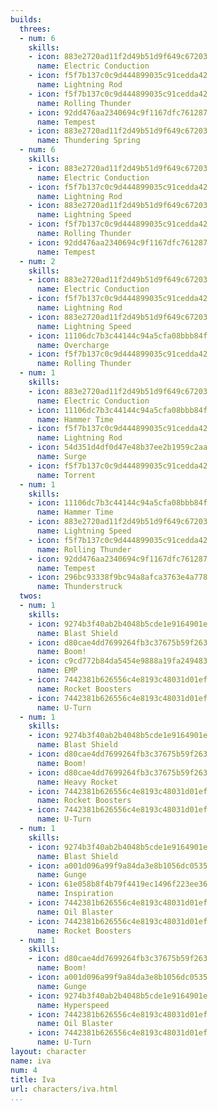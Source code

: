```yaml
---
builds:
  threes:
  - num: 6
    skills:
    - icon: 883e2720ad11f2d49b51d9f649c67203
      name: Electric Conduction
    - icon: f5f7b137c0c9d444899035c91cedda42
      name: Lightning Rod
    - icon: f5f7b137c0c9d444899035c91cedda42
      name: Rolling Thunder
    - icon: 92dd476aa2340694c9f1167dfc761287
      name: Tempest
    - icon: 883e2720ad11f2d49b51d9f649c67203
      name: Thundering Spring
  - num: 6
    skills:
    - icon: 883e2720ad11f2d49b51d9f649c67203
      name: Electric Conduction
    - icon: f5f7b137c0c9d444899035c91cedda42
      name: Lightning Rod
    - icon: 883e2720ad11f2d49b51d9f649c67203
      name: Lightning Speed
    - icon: f5f7b137c0c9d444899035c91cedda42
      name: Rolling Thunder
    - icon: 92dd476aa2340694c9f1167dfc761287
      name: Tempest
  - num: 2
    skills:
    - icon: 883e2720ad11f2d49b51d9f649c67203
      name: Electric Conduction
    - icon: f5f7b137c0c9d444899035c91cedda42
      name: Lightning Rod
    - icon: 883e2720ad11f2d49b51d9f649c67203
      name: Lightning Speed
    - icon: 11106dc7b3c44144c94a5cfa08bbb84f
      name: Overcharge
    - icon: f5f7b137c0c9d444899035c91cedda42
      name: Rolling Thunder
  - num: 1
    skills:
    - icon: 883e2720ad11f2d49b51d9f649c67203
      name: Electric Conduction
    - icon: 11106dc7b3c44144c94a5cfa08bbb84f
      name: Hammer Time
    - icon: f5f7b137c0c9d444899035c91cedda42
      name: Lightning Rod
    - icon: 54d351d4df0d47e48b37ee2b1959c2aa
      name: Surge
    - icon: f5f7b137c0c9d444899035c91cedda42
      name: Torrent
  - num: 1
    skills:
    - icon: 11106dc7b3c44144c94a5cfa08bbb84f
      name: Hammer Time
    - icon: 883e2720ad11f2d49b51d9f649c67203
      name: Lightning Speed
    - icon: f5f7b137c0c9d444899035c91cedda42
      name: Rolling Thunder
    - icon: 92dd476aa2340694c9f1167dfc761287
      name: Tempest
    - icon: 296bc93338f9bc94a8afca3763e4a778
      name: Thunderstruck
  twos:
  - num: 1
    skills:
    - icon: 9274b3f40ab2b4048b5cde1e9164901e
      name: Blast Shield
    - icon: d80cae4dd7699264fb3c37675b59f263
      name: Boom!
    - icon: c9cd772b84da5454e9888a19fa249483
      name: EMP
    - icon: 7442381b626556c4e8193c48031d01ef
      name: Rocket Boosters
    - icon: 7442381b626556c4e8193c48031d01ef
      name: U-Turn
  - num: 1
    skills:
    - icon: 9274b3f40ab2b4048b5cde1e9164901e
      name: Blast Shield
    - icon: d80cae4dd7699264fb3c37675b59f263
      name: Boom!
    - icon: d80cae4dd7699264fb3c37675b59f263
      name: Heavy Rocket
    - icon: 7442381b626556c4e8193c48031d01ef
      name: Rocket Boosters
    - icon: 7442381b626556c4e8193c48031d01ef
      name: U-Turn
  - num: 1
    skills:
    - icon: 9274b3f40ab2b4048b5cde1e9164901e
      name: Blast Shield
    - icon: a001d096a99f9a84da3e8b1056dc0535
      name: Gunge
    - icon: 61e058b8f4b79f4419ec1496f223ee36
      name: Inspiration
    - icon: 7442381b626556c4e8193c48031d01ef
      name: Oil Blaster
    - icon: 7442381b626556c4e8193c48031d01ef
      name: Rocket Boosters
  - num: 1
    skills:
    - icon: d80cae4dd7699264fb3c37675b59f263
      name: Boom!
    - icon: a001d096a99f9a84da3e8b1056dc0535
      name: Gunge
    - icon: 9274b3f40ab2b4048b5cde1e9164901e
      name: Hyperspeed
    - icon: 7442381b626556c4e8193c48031d01ef
      name: Oil Blaster
    - icon: 7442381b626556c4e8193c48031d01ef
      name: U-Turn
layout: character
name: iva
num: 4
title: Iva
url: characters/iva.html
...
```


